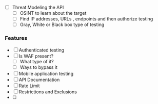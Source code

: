 - [ ] Threat Modeling the API
	- [ ] OSINT to learn about the target
	- [ ] Find IP addresses, URLs , endpoints and then authorize testing
	- [ ] Gray, White or Black box type of testing

### Features 
- [ ] Authenticated testing
- [ ] Is WAF present?
	- [ ] What type of it? 
	- [ ] Ways to bypass it
- [ ] Mobile application testing
- [ ] API Documentation
- [ ] Rate Limit
- [ ] Restrictions and Exclusions
- [ ] 